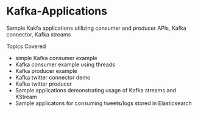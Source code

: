 # Kafka-Applications
Sample Kakfa applications utilizing consumer and producer APIs, Kafka connector, Kafka streams

Topics Covered
- simple Kafka consumer example
- Kafka consumer example using threads
- Kafka producer example
- Kafka twitter connector demo
- Kafka twitter producer 
- Sample applications demonstrating usage of Kafka streams and KStream
- Sample applicatons for consuming tweets/logs stored in Elasticsearch
